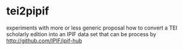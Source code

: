 # tei2pipif
experiments with more or less generic proposal how to convert a TEI scholarly edition into an IPIF data set that can be process by http://github.com/IPIF/ipif-hub
